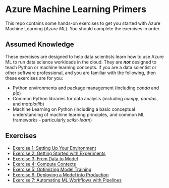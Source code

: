 # Azure Machine Learning Primers

This repo contains some hands-on exercises to get you started with Azure Machine Learning (*Azure ML*). You should complete the exercises in order.

## Assumed Knowledge

These exercises are designed to help data scientists learn how to use Azure ML to run data science workloads in the cloud. They are ***not*** designed to teach Python or machine learning concepts. If you are a data scientist or other software professional, and you are familiar with the following, then these exercises are for you:

- Python environments and package management (including *conda* and *pip*)
- Common Python libraries for data analysis (including *numpy*, *pandas*, and *matplotlib*)
- Machine Learning on Python (including a basic conceptual understanding of machine learning principles, and common ML frameworks - particularly *scikit-learn*)

## Exercises

- [Exercise 1: Setting Up Your Environment](ex1.md)
- [Exercise 2: Getting Started with Experiments](ex2.md)
- [Exercise 3: From Data to Model](ex3.md)
- [Exercise 4: Compute Contexts](ex4.md)
- [Exercise 5: Optimizing Model Training](ex5.md)
- [Exercise 6: Deploying a Model into Production](ex6.md)
- [Exercise 7: Automating ML Workflows with Pipelines](ex7.md)
